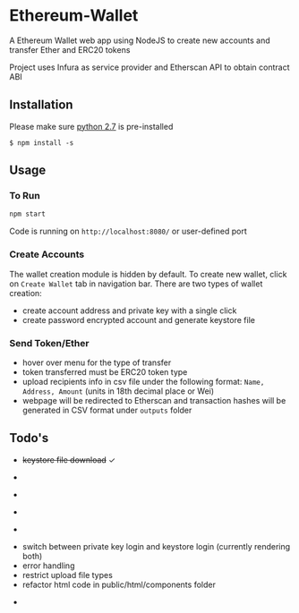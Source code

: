 # Ethereum-Wallet
A Ethereum Wallet web app using NodeJS to create new accounts and transfer Ether and ERC20 tokens

Project uses Infura as service provider and Etherscan API to obtain contract ABI

## Installation
Please make sure [python 2.7](https://github.com/felixrieseberg/windows-build-tools) is pre-installed

``` $ npm install -s ```

## Usage

### To Run
```bash
npm start
```
Code is running on ```http://localhost:8080/``` or user-defined port

### Create Accounts
The wallet creation module is hidden by default. To create new wallet, click on ```Create Wallet``` tab in navigation bar. There are two types of wallet creation:<br />
- create account address and private key with a single click
- create password encrypted account and generate keystore file

### Send Token/Ether

- hover over menu for the type of transfer
- token transferred must be ERC20 token type
- upload recipients info in csv file under the following format: ```Name, Address, Amount``` (units in 18th decimal place or Wei)
- webpage will be redirected to Etherscan and transaction hashes will be generated in CSV format under ```outputs``` folder


## Todo's
- ~~keystore file download~~ ✓
- ~~~user defined gas price~~~ ✓
- ~~~single transaction~~~ ✓
- ~~~transfer Ether~~~ ✓
- ~~~read keystore file~~~ ✓
- switch between private key login and keystore login (currently rendering both)
- error handling
- restrict upload file types
- refactor html code in public/html/components folder
- ~~~migrate all functionalities to client-side~~~
